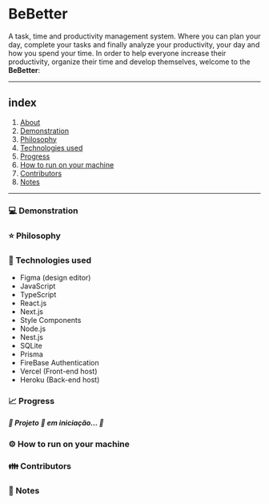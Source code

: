 # BeBetter <a name="about"></a>
A task, time and productivity management system. Where you can plan your day, complete your tasks and finally analyze your productivity, your day and how you spend your time.
In order to help everyone increase their productivity, organize their time and develop themselves, welcome to the <b>BeBetter</b>:

---

## index
1. [About](#about)
2. [Demonstration](#demonstration)
3. [Philosophy](#philosophy)
4. [Technologies used](#tecUsed)
5. [Progress](#progress)
6. [How to run on your machine](#howToRun)
7. [Contributors](#contributors)
8. [Notes](#notes)

---

### 💻 Demonstration <a name="demonstration"></a>
### ⭐ Philosophy <a name="philosophy"></a>
### 🚀 Technologies used <a name="tecUsed"></a>
- Figma (design editor)
- JavaScript
- TypeScript
- React.js
- Next.js
- Style Components
- Node.js
- Nest.js
- SQLite
- Prisma
- FireBase Authentication
- Vercel (Front-end host)
- Heroku (Back-end host)
### 📈 Progress <a name="progress"></a>

##### 🚧   Projeto 🚀 em iniciação...   🚧

### ⚙ How to run on your machine <a name="howToRun"></a>
### 👪 Contributors <a name="contributors"></a>
### 📌 Notes <a name="notes"></a>
